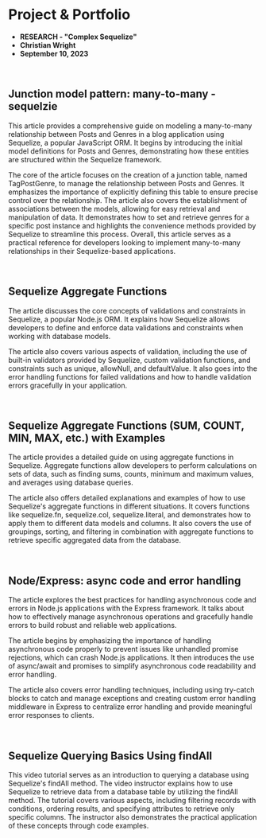 # Project & Portfolio 

* **RESEARCH - "Complex Sequelize"**
* **Christian Wright**
* **September 10, 2023**

<br>

## Junction model pattern: many-to-many -sequelzie 

This article provides a comprehensive guide on modeling a many-to-many relationship between Posts and Genres in a blog application using Sequelize, a popular JavaScript ORM. It begins by introducing the initial model definitions for Posts and Genres, demonstrating how these entities are structured within the Sequelize framework.

The core of the article focuses on the creation of a junction table, named TagPostGenre, to manage the relationship between Posts and Genres. It emphasizes the importance of explicitly defining this table to ensure precise control over the relationship. The article also covers the establishment of associations between the models, allowing for easy retrieval and manipulation of data. It demonstrates how to set and retrieve genres for a specific post instance and highlights the convenience methods provided by Sequelize to streamline this process. Overall, this article serves as a practical reference for developers looking to implement many-to-many relationships in their Sequelize-based applications.


<br>

## Sequelize Aggregate Functions 
The article discusses the core concepts of validations and constraints in Sequelize, a popular Node.js ORM. It explains how Sequelize allows developers to define and enforce data validations and constraints when working with database models.

The article also covers various aspects of validation, including the use of built-in validators provided by Sequelize, custom validation functions, and constraints such as unique, allowNull, and defaultValue. It also goes into the error handling functions for failed validations and how to handle validation errors gracefully in your application.

<br>

## Sequelize Aggregate Functions (SUM, COUNT, MIN, MAX, etc.) with Examples
The article provides a detailed guide on using aggregate functions in Sequelize. Aggregate functions allow developers to perform calculations on sets of data, such as finding sums, counts, minimum and maximum values, and averages using database queries.

The article also offers detailed explanations and examples of how to use Sequelize's aggregate functions in different situations. It covers functions like sequelize.fn, sequelize.col, sequelize.literal, and demonstrates how to apply them to different data models and columns. It also covers the use of groupings, sorting, and filtering in combination with aggregate functions to retrieve specific aggregated data from the database.

<br>

## Node/Express: async code and error handling

The article explores the best practices for handling asynchronous code and errors in Node.js applications with the Express framework. It talks about how to effectively manage asynchronous operations and gracefully handle errors to build robust and reliable web applications.

The article begins by emphasizing the importance of handling asynchronous code properly to prevent issues like unhandled promise rejections, which can crash Node.js applications. It then introduces the use of async/await and promises to simplify asynchronous code readability and error handling.

The article also covers error handling techniques, including using try-catch blocks to catch and manage exceptions and creating custom error handling middleware in Express to centralize error handling and provide meaningful error responses to clients.

<br>

## Sequelize Querying Basics Using findAll

This video tutorial serves as an introduction to querying a database using Sequelize's findAll method. The video instructor explains how to use Sequelize to retrieve data from a database table by utilizing the findAll method. The tutorial covers various aspects, including filtering records with conditions, ordering results, and specifying attributes to retrieve only specific columns. The instructor also demonstrates the practical application of these concepts through code examples.
